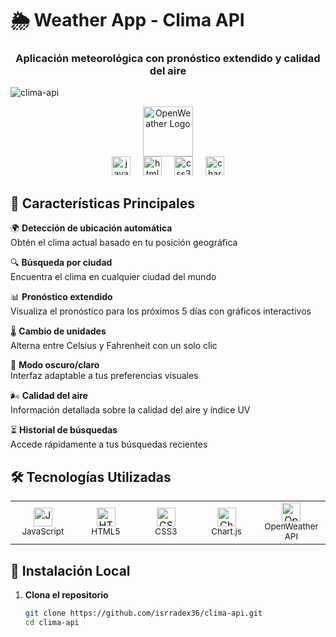 # 🌦️ Weather App - Clima API

<h3 align="center">Aplicación meteorológica con pronóstico extendido y calidad del aire</h3>

![clima-api](https://github.com/user-attachments/assets/7f5eba30-1325-4824-82c5-2e1a17b2686c)


<div align="center">
  <img src="https://openweathermap.org/themes/openweathermap/assets/img/logo_white_cropped.png" height="80" alt="OpenWeather Logo"/>
</div>

<div align="center">
  <img src="https://cdn.jsdelivr.net/gh/devicons/devicon/icons/javascript/javascript-original.svg" height="30" width="30" alt="javascript"/>
  <img width="12" />
  <img src="https://cdn.jsdelivr.net/gh/devicons/devicon/icons/html5/html5-original.svg" height="30" width="30" alt="html5"/>
  <img width="12" />
  <img src="https://cdn.jsdelivr.net/gh/devicons/devicon/icons/css3/css3-original.svg" height="30" width="30" alt="css3"/>
  <img width="12" />
  <img src="https://www.chartjs.org/img/chartjs-logo.svg" height="30" width="30" alt="chartjs"/>
</div>

## 🌟 Características Principales

🌍 **Detección de ubicación automática**  
Obtén el clima actual basado en tu posición geográfica

🔍 **Búsqueda por ciudad**  
Encuentra el clima en cualquier ciudad del mundo

📊 **Pronóstico extendido**  
Visualiza el pronóstico para los próximos 5 días con gráficos interactivos

🌡️ **Cambio de unidades**  
Alterna entre Celsius y Fahrenheit con un solo clic

🌙 **Modo oscuro/claro**  
Interfaz adaptable a tus preferencias visuales

🌬️ **Calidad del aire**  
Información detallada sobre la calidad del aire y índice UV

⏳ **Historial de búsquedas**  
Accede rápidamente a tus búsquedas recientes

## 🛠️ Tecnologías Utilizadas

<div align="center">
  <table>
    <tr>
      <td align="center" width="96">
        <img src="https://cdn.jsdelivr.net/gh/devicons/devicon/icons/javascript/javascript-original.svg" width="30" height="30" alt="JavaScript"/>
        <br><small>JavaScript</small>
      </td>
      <td align="center" width="96">
        <img src="https://cdn.jsdelivr.net/gh/devicons/devicon/icons/html5/html5-original.svg" width="30" height="30" alt="HTML5"/>
        <br><small>HTML5</small>
      </td>
      <td align="center" width="96">
        <img src="https://cdn.jsdelivr.net/gh/devicons/devicon/icons/css3/css3-original.svg" width="30" height="30" alt="CSS3"/>
        <br><small>CSS3</small>
      </td>
      <td align="center" width="96">
        <img src="https://www.chartjs.org/img/chartjs-logo.svg" width="30" height="30" alt="Chart.js"/>
        <br><small>Chart.js</small>
      </td>
      <td align="center" width="96">
        <img src="https://openweathermap.org/themes/openweathermap/assets/img/logo_white_cropped.png" width="30" height="30" alt="OpenWeather"/>
        <br><small>OpenWeather API</small>
      </td>
    </tr>
  </table>
</div>

## 🚀 Instalación Local

1. **Clona el repositorio**
   ```bash
   git clone https://github.com/isrradex36/clima-api.git
   cd clima-api
